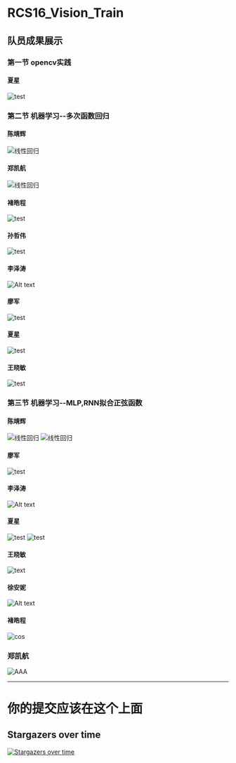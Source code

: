 # RCS16_Vision_Train
## 队员成果展示
### 第一节 opencv实践
#### 夏星
![test](Xing_Xia\img\counters.png)

### 第二节 机器学习--多次函数回归

#### 陈靖辉
![线性回归](Jinghui_Chen/img/linear_regression.png)

#### 郑凯航
![线性回归](Kaihang_Zheng/img/regression.png)

#### 褚皓程
![test](HaoCheng_Chu/img/output.png)

#### 孙哲伟
![test](Zhewei_Sun/img/linear.png)

#### 李泽涛
![Alt text](Zetao_Li/img/line.png)

#### 廖军
![test](Jun_Liao/output.png)

#### 夏星
![test](Xing_Xia\img\back.png)

#### 王晓敏
![test](Xiaomin_Wang/img/pytorchim1.png)

### 第三节 机器学习--MLP,RNN拟合正弦函数

#### 陈靖辉
![线性回归](Jinghui_Chen/img/MLP_RNN_fits_sinusoidal_function.png)
![线性回归](Jinghui_Chen/img/MLP_RNN_fits_sinusoidal_function_2.png)

#### 廖军
![test](Jun_Liao/output1.png)

#### 李泽涛
![Alt text](Zetao_Li/img/sin.png)

#### 夏星
![test](Xing_Xia\img\2.1(1).png)
![test](Xing_Xia\img\2.2(2).png)

#### 王晓敏
![text](Xiaomin_Wang/img/pytorchim2.png)

#### 徐安妮
![Alt text](Anni_Xu/img/sinx2.png)

#### 褚皓程
![cos](HaoCheng_Chu/img/output1.png)

### 郑凯航
![AAA](Kaihang_Zheng/img/mlp.png)

***    
# 你的提交应该在这个上面
## Stargazers over time

[![Stargazers over time](https://starchart.cc/zxyup/RCS16_Vision_Train.svg)](https://starchart.cc/zxyup/RCS16_Vision_Train)



